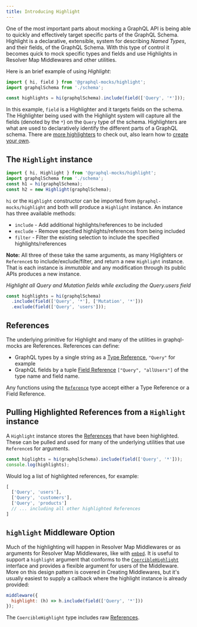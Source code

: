 ```yaml
---
title: Introducing Highlight
---
```


One of the most important parts about mocking a GraphQL API is being able to quickly and effectively target specific parts of the GraphQL Schema. Highlight is a declarative, extensible, system for describing _Named Types_, and their fields, of the GraphQL Schema. With this type of control it becomes quick to mock specific types and fields and use Highlights in Resolver Map Middlewares and other utilities.

Here is an brief example of using _Highlight_:

```js
import { hi, field } from '@graphql-mocks/highlight';
import graphqlSchema from './schema';

const highlights = hi(graphqlSchema).include(field(['Query', '*']));
```

In this example, `field` is a Highlighter and it targets fields on the schema. The Highlighter being used with the Highlight system will capture all the fields (denoted by the `*`) on the `Query` type of the schema. Highlighters are what are used to declaratively identify the different parts of a GraphQL schema. There are [more highlighters](/docs/highlight/available-highlighters) to check out, also learn how to [create your own](/docs/highlight/creating-highlighters).

## The `Highlight` instance

```js
import { hi, Highlight } from '@graphql-mocks/highlight';
import graphqlSchema from './schema';
const h1 = hi(graphqlSchema);
const h2 = new Highlight(graphqlSchema);
```

`hi` or the `Highlight` constructor can be imported from `@graphql-mocks/highlight` and both will produce a `Highlight` instance. An instance has three available methods:

* `include` - Add additional highlights/references to be included
* `exclude` - Remove specified highlights/references from being included
* `filter` - Filter the existing selection to include the specified highlights/references

**Note:** All three of these take the same arguments, as many Higlighters or `Reference`s to include/exclude/filter, and return a new `Highlight` instance. That is each instance is _immutable_ and any modification through its public APIs produces a new instance.

_Highlight all Query and Mutation fields while excluding the Query.users field_
```js
const highlights = hi(graphqlSchema)
  .include(field(['Query', '*'], ['Mutation', '*']))
  .exclude(field(['Query', 'users']));
```

## References

The underlying primitive for Highlight and many of the utilities in graphql-mocks are References. References can define:
* GraphQL types by a single string as a [Type Reference](pathname:///api/graphql-mocks/modules/highlight.types.html#TypeReference), `"Query"` for example
* GraphQL fields by a tuple [Field Reference](pathname:///api/graphql-mocks/modules/highlight.types.html#FieldReference) `["Query", "allUsers"]` of the type name and field name.

Any functions using the [`Reference`](pathname:///api/graphql-mocks/modules/highlight.types.html#Reference) type accept either a Type Reference or a Field Reference.

## Pulling Highlighted References from a `Highlight` instance

A `Highlight` instance stores the [References](/docs/highlight/introducing-highlight#references) that have been highlighted. These can be pulled and used for many of the underlying utilities that use `Reference`s for arguments.

```js
const higlights = hi(graphqlSchema).include(field(['Query', '*']));
console.log(highlights);
```

Would log a list of highlighted references, for example:
```js
[
  ['Query', 'users'],
  ['Query', 'customers'],
  ['Query', 'products']
  // ... including all other highlighted References
]
```

## `highlight` Middleware Option

Much of the highlighting will happen in Resolver Map Middlewares or as arguments for Resolver Map Middlewares, like with [`embed`](/docs/resolver-map/managing-resolvers#wrap-existing-resolvers-with-resolver-wrappers). It is useful to support a `highlight` argument that conforms to the [`CoercibleHighlight`](pathname:///api/graphql-mocks/modules/highlight.types.html#CoercibleHighlight) interface and provides a flexible argument for users of the Middleware. More on this design pattern is covered in Creating Middlewares, but it's usually easiest to supply a callback where the highlight instance is already provided:

```js
middleware({
  highlight: (h) => h.include(field(['Query', '*']))
});
```

The `CoercibleHighlight` type includes raw [References](/docs/highlight/introducing-highlight#references).
